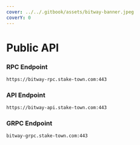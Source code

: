```yaml
---
cover: ../../.gitbook/assets/bitway-banner.jpeg
coverY: 0
---
```


# Public API

### **RPC Endpoint**

```bash
https://bitway-rpc.stake-town.com:443
```

### **API Endpoint**

```bash
https://bitway-api.stake-town.com:443
```

### **GRPC Endpoint**

```bash
bitway-grpc.stake-town.com:443
```
